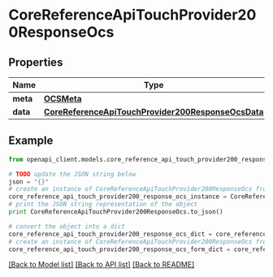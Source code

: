 # CoreReferenceApiTouchProvider200ResponseOcs


## Properties
Name | Type | Description | Notes
------------ | ------------- | ------------- | -------------
**meta** | [**OCSMeta**](OCSMeta.md) |  | 
**data** | [**CoreReferenceApiTouchProvider200ResponseOcsData**](CoreReferenceApiTouchProvider200ResponseOcsData.md) |  | 

## Example

```python
from openapi_client.models.core_reference_api_touch_provider200_response_ocs import CoreReferenceApiTouchProvider200ResponseOcs

# TODO update the JSON string below
json = "{}"
# create an instance of CoreReferenceApiTouchProvider200ResponseOcs from a JSON string
core_reference_api_touch_provider200_response_ocs_instance = CoreReferenceApiTouchProvider200ResponseOcs.from_json(json)
# print the JSON string representation of the object
print CoreReferenceApiTouchProvider200ResponseOcs.to_json()

# convert the object into a dict
core_reference_api_touch_provider200_response_ocs_dict = core_reference_api_touch_provider200_response_ocs_instance.to_dict()
# create an instance of CoreReferenceApiTouchProvider200ResponseOcs from a dict
core_reference_api_touch_provider200_response_ocs_form_dict = core_reference_api_touch_provider200_response_ocs.from_dict(core_reference_api_touch_provider200_response_ocs_dict)
```
[[Back to Model list]](../README.md#documentation-for-models) [[Back to API list]](../README.md#documentation-for-api-endpoints) [[Back to README]](../README.md)


